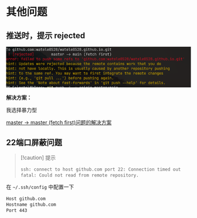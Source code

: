 # 其他问题

## 推送时，提示 rejected

![image-20230702124002850](./assets/image-20230702124002850.png)

**解决方案：**

我选择暴力型

[ master -> master (fetch first)问题的解决方案](https://blog.csdn.net/weixin_44118318/article/details/85030461)





## 22端口屏蔽问题

> [!caution] 提示
>
> ```
> ssh: connect to host github.com port 22: Connection timed out
> fatal: Could not read from remote repository.
> ```

在 `~/.ssh/config` 中配置一下

```
Host github.com
Hostname github.com
Port 443
```



